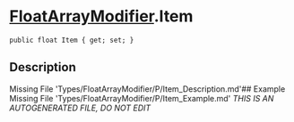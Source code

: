 # [FloatArrayModifier](Types/FloatArrayModifier.md).Item
`public float Item { get; set; }`
## Description
Missing File 'Types/FloatArrayModifier/P/Item_Description.md'## Example
Missing File 'Types/FloatArrayModifier/P/Item_Example.md'
*THIS IS AN AUTOGENERATED FILE, DO NOT EDIT*
